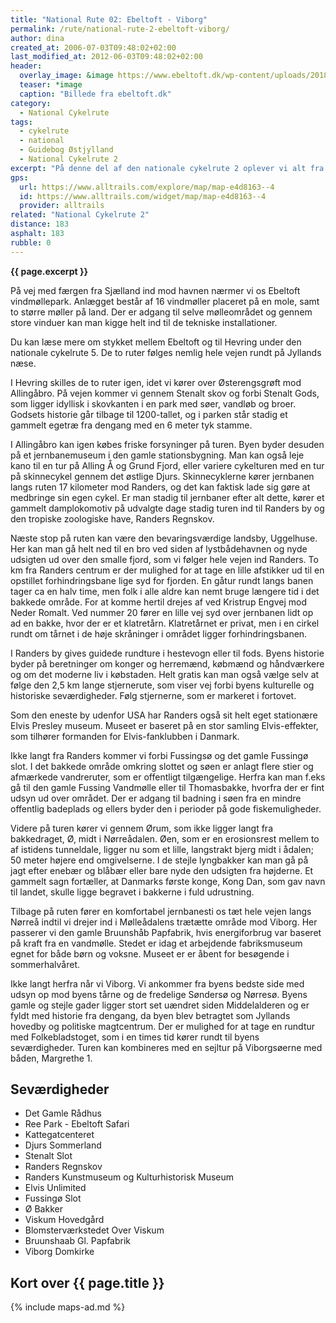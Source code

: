 ```yaml
---
title: "National Rute 02: Ebeltoft - Viborg"
permalink: /rute/national-rute-2-ebeltoft-viborg/
author: dina
created_at: 2006-07-03T09:48:02+02:00
last_modified_at: 2012-06-03T09:48:02+02:00
header:
  overlay_image: &image https://www.ebeltoft.dk/wp-content/uploads/2018/05/ebeltoft-raadhus.jpg
  teaser: *image
  caption: "Billede fra ebeltoft.dk"
category:
  - National Cykelrute
tags:
  - cykelrute
  - national
  - Guidebog Østjylland
  - National Cykelrute 2
excerpt: "På denne del af den nationale cykelrute 2 oplever vi alt fra strand og herregårdslandskaber til skovtætte ådale og lynghedearealer. Den varierede rute forbinder flere af Jyllands historiske knudepunkter, hvilket giver rig mulighed for gode byoplevelser som afveksling til de snørklede landevejsstrækninger."
gps:
  url: https://www.alltrails.com/explore/map/map-e4d8163--4
  id: https://www.alltrails.com/widget/map/map-e4d8163--4
  provider: alltrails
related: "National Cykelrute 2"
distance: 183
asphalt: 183
rubble: 0
---
```


**{{ page.excerpt }}**

På vej med færgen fra Sjælland ind mod havnen nærmer vi os Ebeltoft vindmøllepark. Anlægget består af 16 vindmøller placeret på en mole, samt to større møller på land. Der er adgang til selve mølleområdet og gennem store vinduer kan man kigge helt ind til de tekniske installationer.

Du kan læse mere om stykket mellem Ebeltoft og til Hevring under den nationale cykelrute 5. De to ruter følges nemlig hele vejen rundt på Jyllands næse.

I Hevring skilles de to ruter igen, idet vi kører over Østerengsgrøft mod Allingåbro. På vejen kommer vi gennem Stenalt skov og forbi Stenalt Gods, som ligger idyllisk i skovkanten i en park med søer, vandløb og broer. Godsets historie går tilbage til 1200-tallet, og i parken står stadig et gammelt egetræ fra dengang med en 6 meter tyk stamme.

I Allingåbro kan igen købes friske forsyninger på turen. Byen byder desuden på et jernbanemuseum i den gamle stationsbygning. Man kan også leje kano til en tur på Alling Å og Grund Fjord, eller variere cykelturen med en tur på skinnecykel gennem det østlige Djurs. Skinnecyklerne kører jernbanen langs ruten 17 kilometer mod Randers, og det kan faktisk lade sig gøre at medbringe sin egen cykel. Er man stadig til jernbaner efter alt dette, kører et gammelt damplokomotiv på udvalgte dage stadig turen ind til Randers by og den tropiske zoologiske have, Randers Regnskov.

Næste stop på ruten kan være den bevaringsværdige landsby, Uggelhuse. Her kan man gå helt ned til en bro ved siden af lystbådehavnen og nyde udsigten ud over den smalle fjord, som vi følger hele vejen ind Randers. To km fra Randers centrum er der mulighed for at tage en lille afstikker ud til en opstillet forhindringsbane lige syd for fjorden. En gåtur rundt langs banen tager ca en halv time, men folk i alle aldre kan nemt bruge længere tid i det bakkede område. For at komme hertil drejes af ved Kristrup Engvej mod Neder Romalt. Ved nummer 20 fører en lille vej syd over jernbanen lidt op ad en bakke, hvor der er et klatretårn. Klatretårnet er privat, men i en cirkel rundt om tårnet i de høje skråninger i området ligger forhindringsbanen.

I Randers by gives guidede rundture i hestevogn eller til fods. Byens historie byder på beretninger om konger og herremænd, købmænd og håndværkere og om det moderne liv i købstaden. Helt gratis kan man også vælge selv at følge den 2,5 km lange stjernerute, som viser vej forbi byens kulturelle og historiske seværdigheder. Følg stjernerne, som er markeret i fortovet.

Som den eneste by udenfor USA har Randers også sit helt eget stationære Elvis Presley museum. Museet er baseret på en stor samling Elvis-effekter, som tilhører formanden for Elvis-fanklubben i Danmark.

Ikke langt fra Randers kommer vi forbi Fussingsø og det gamle Fussingø slot. I det bakkede område omkring slottet og søen er anlagt flere stier og afmærkede vandreruter, som er offentligt tilgængelige. Herfra kan man f.eks gå til den gamle Fussing Vandmølle eller til Thomasbakke, hvorfra der er fint udsyn ud over området. Der er adgang til badning i søen fra en mindre offentlig badeplads og ellers byder den i perioder på gode fiskemuligheder.

Videre på turen kører vi gennem Ørum, som ikke ligger langt fra bakkedraget, Ø, midt i Nørreådalen. Øen, som er en erosionsrest mellem to af istidens tunneldale, ligger nu som et lille, langstrakt bjerg midt i ådalen; 50 meter højere end omgivelserne. I de stejle lyngbakker kan man gå på jagt efter enebær og blåbær eller bare nyde den udsigten fra højderne. Et gammelt sagn fortæller, at Danmarks første konge, Kong Dan, som gav navn til landet, skulle ligge begravet i bakkerne i fuld udrustning.

Tilbage på ruten fører en komfortabel jernbanesti os tæt hele vejen langs Nørreå indtil vi drejer ind i Mølleådalens trætætte område mod Viborg. Her passerer vi den gamle Bruunshåb Papfabrik, hvis energiforbrug var baseret på kraft fra en vandmølle. Stedet er idag et arbejdende fabriksmuseum egnet for både børn og voksne. Museet er er åbent for besøgende i sommerhalvåret.

Ikke langt herfra når vi Viborg. Vi ankommer fra byens bedste side med udsyn op mod byens tårne og de fredelige Søndersø og Nørresø. Byens gamle og stejle gader ligger stort set uændret siden Middelalderen og er fyldt med historie fra dengang, da byen blev betragtet som Jyllands hovedby og politiske magtcentrum. Der er mulighed for at tage en rundtur med Folkebladstoget, som i en times tid kører rundt til byens seværdigheder. Turen kan kombineres med en sejltur på Viborgsøerne med båden, Margrethe 1.

## Seværdigheder

- Det Gamle Rådhus
- Ree Park - Ebeltoft Safari
- Kattegatcenteret
- Djurs Sommerland
- Stenalt Slot
- Randers Regnskov
- Randers Kunstmuseum og Kulturhistorisk Museum
- Elvis Unlimited
- Fussingø Slot
- Ø Bakker
- Viskum Hovedgård
- Blomsterværkstedet Over Viskum
- Bruunshaab Gl. Papfabrik
- Viborg Domkirke

## Kort over {{ page.title }}

{% include maps-ad.md %}
